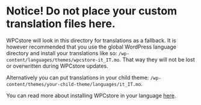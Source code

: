 # Notice! Do not place your custom translation files here.

WPCstore will look in this directory for translations as a fallback. It is however recommended that you use the global WordPress language directory and install your translations like so: `/wp-content/languages/themes/wpcstore-it_IT.mo`. That way they will not be lost or overwritten during WPCstore updates.

Alternatively you can put translations in your child theme: `/wp-content/themes/your-child-theme/languages/it_IT.mo`.

You can read more about installing WPCstore in your language [here](http://docs.woocommerce.com/document/installing-wpcstore-in-your-language/).
